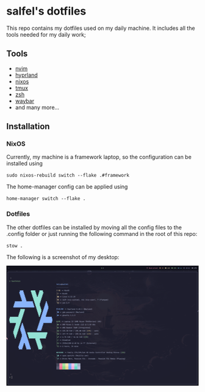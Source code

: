 # salfel's dotfiles
This repo contains my dotfiles used on my daily machine. It includes all the tools needed for my daily work;

## Tools
- [nvim](https://github.com/neovim/neovim)
- [hyprland](https://github.com/hyprwm/Hyprland)
- [nixos](https://github.com/NixOS/nixpkgs)
- [tmux](https://github.com/tmux/tmux)
- [zsh](https://github.com/ohmyzsh/ohmyzsh)
- [waybar](https://github.com/Alexays/Waybar)
- and many more...

## Installation

### NixOS
Currently, my machine is a framework laptop, so the configuration can be installed using
```
sudo nixos-rebuild switch --flake .#framework
```

The home-manager config can be applied using
```
home-manager switch --flake .
```

### Dotfiles
The other dotfiles can be installed by moving all the config files to the .config folder or just running the following command in the root of this repo:
```
stow .
```

The following is a screenshot of my desktop:

![Screenshot of my desktop](assets/desktop.png)
